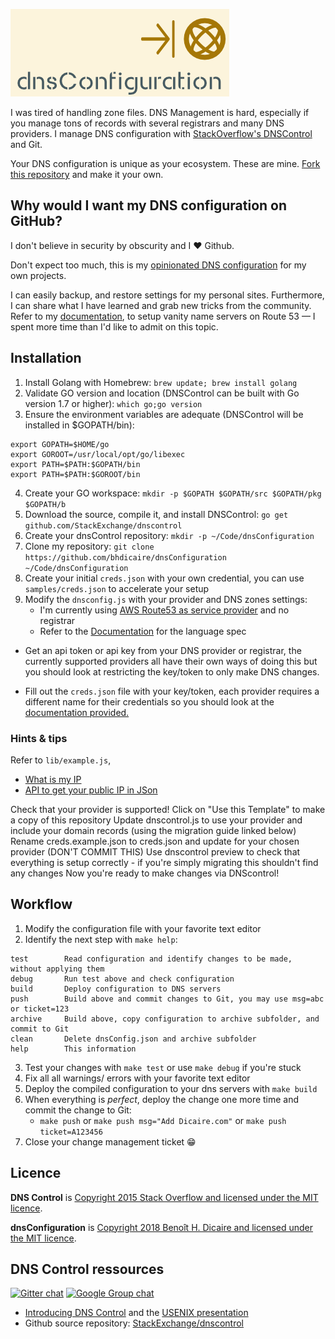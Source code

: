 ![logo](./logo.png)

I was tired of handling zone files. DNS Management is hard, especially if you manage tons of records with several registrars and many DNS providers. I manage DNS configuration with [StackOverflow's DNSControl](https://stackexchange.github.io/dnscontrol/) and Git.

Your DNS configuration is unique as your ecosystem. These are mine. [Fork this repository](https://github.com/bhdicaire/dnsConfiguration/fork) and make it your own.

## Why would I want my DNS configuration on GitHub?

I don't believe in security by obscurity and I :heart: Github.

Don't expect too much, this is my [opinionated DNS configuration](https://stackexchange.github.io/dnscontrol/opinions) for my own projects.

I can easily backup, and restore settings for my personal sites. Furthermore, I can share what I have learned and grab new tricks from the community. Refer to my [documentation](https://github.com/bhdicaire/dnsConfiguration/blob/master/vanityNameServers.md), to setup vanity name servers on Route 53 — I spent more time than I'd like to admit on this topic.

## Installation

1. Install Golang with Homebrew: `brew update; brew install golang`
2. Validate GO version and location (DNSControl can be built with Go version 1.7 or higher): `which go;go version`
3. Ensure the environment variables are adequate (DNSControl will be installed in $GOPATH/bin):
```
export GOPATH=$HOME/go
export GOROOT=/usr/local/opt/go/libexec
export PATH=$PATH:$GOPATH/bin
export PATH=$PATH:$GOROOT/bin
```
4. Create your GO workspace: `mkdir -p $GOPATH $GOPATH/src $GOPATH/pkg $GOPATH/b`
5. Download the source, compile it, and install DNSControl: `go get github.com/StackExchange/dnscontrol`
6. Create your dnsControl repository: `mkdir -p ~/Code/dnsConfiguration`
6. Clone my repository: `git clone https://github.com/bhdicaire/dnsConfiguration ~/Code/dnsConfiguration`
7. Create your initial `creds.json` with your own credential, you can use `samples/creds.json` to accelerate your setup
8. Modify the `dnsconfig.js` with your provider and DNS zones settings:
	* I'm currently using [AWS Route53 as service provider](https://stackexchange.github.io/dnscontrol/provider-list) and no registrar
	* Refer to the [Documentation](https://stackexchange.github.io/dnscontrol/) for the language spec

- Get an api token or api key from your DNS provider or registrar, the currently supported providers all have their own ways of doing this but you should look at restricting the key/token to only make DNS changes.

- Fill out the `creds.json` file with your key/token, each provider requires a different name for their credentials so you should look at the [documentation provided.](https://stackexchange.github.io/dnscontrol/provider-list)
### Hints & tips

Refer to `lib/example.js`,

* [What is my IP](https://www.whatismyip.com/)
* [API to get your public IP in JSon](https://api.ipgeolocation.io/getip)

Check that your provider is supported!
Click on "Use this Template" to make a copy of this repository
Update dnscontrol.js to use your provider and include your domain records (using the migration guide linked below)
Rename creds.example.json to creds.json and update for your chosen provider (DON'T COMMIT THIS)
Use dnscontrol preview to check that everything is setup correctly - if you're simply migrating this shouldn't find any changes
Now you're ready to make changes via DNScontrol!
## Workflow

1. Modify the configuration file with your favorite text editor
2. Identify the next step with `make help`:
```
test		Read configuration and identify changes to be made, without applying them
debug		Run test above and check configuration
build		Deploy configuration to DNS servers
push		Build above and commit changes to Git, you may use msg=abc or ticket=123
archive		Build above, copy configuration to archive subfolder, and commit to Git
clean		Delete dnsConfig.json and archive subfolder
help		This information
```
3. Test your changes with `make test` or use `make debug` if you're stuck
4. Fix all all warnings/ errors with your favorite text editor
5. Deploy the compiled configuration to your dns servers with `make build`
6. When everything is *perfect*, deploy the change one more time and commit the change to Git:
	* `make push` or `make push msg="Add Dicaire.com"` or `make push ticket=A123456`
7. Close your change management ticket :grin:
## Licence
**DNS Control** is [Copyright 2015 Stack Overflow and licensed under the MIT licence](https://github.com/StackExchange/dnscontrol/blob/master/LICENSE).

**dnsConfiguration** is [Copyright 2018 Benoît H. Dicaire and licensed under the MIT licence](https://github.com/bhdicaire/dnsConfiguration/blob//master/LICENCE).

## DNS Control ressources
[![Gitter chat](https://badges.gitter.im/dnscontrol/Lobby.png)](https://gitter.im/dnscontrol/Lobby)
[![Google Group chat](https://img.shields.io/badge/google%20group-chat-green.svg)](https://groups.google.com/forum/#!forum/dnscontrol-discuss)

* [Introducing DNS Control](https://blog.serverfault.com/2017/04/11/introducing-dnscontrol-dns-as-code-has-arrived/) and the [USENIX presentation](https://www.usenix.org/conference/srecon17americas/program/presentation/peterson)
* Github source repository: [StackExchange/dnscontrol](https://github.com/StackExchange/dnscontrol)

